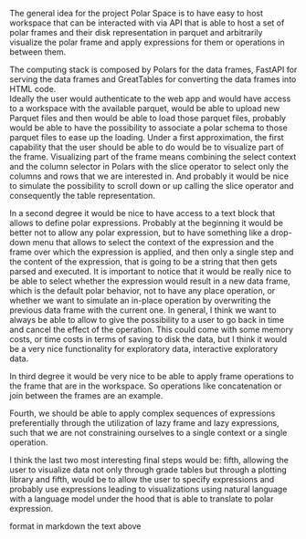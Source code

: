 
The general idea for the project Polar Space is to have easy to host workspace that can be interacted with via API that is able to host a set of polar frames and their disk representation in parquet and arbitrarily visualize the polar frame and apply expressions for them or operations in between them.

The computing stack is composed by Polars for the data frames, FastAPI for serving the data frames and GreatTables for converting the data frames into HTML code.  
Ideally the user would authenticate to the web app and would have access to a workspace with the available parquet, would be able to upload new Parquet files and then would be able to load those parquet files, probably would be able to have the possibility to associate a polar schema to those parquet files to ease up the loading. Under a first approximation, the first capability that the user should be able to do would be to visualize part of the frame. Visualizing part of the frame means combining the select context and the column selector in Polars with the slice operator to select only the columns and rows that we are interested in. And probably it would be nice to simulate the possibility to scroll down or up calling the slice operator and consequently the table representation. 

In a second degree it would be nice to have access to a text block that allows to define polar expressions. Probably at the beginning it would be better not to allow any polar expression, but to have something like a drop-down menu that allows to select the context of the expression and the frame over which the expression is applied, and then only a single step and the content of the expression, that is going to be a string that then gets parsed and executed. It is important to notice that it would be really nice to be able to select whether the expression would result in a new data frame, which is the default polar behavior, not to have any place operation, or whether we want to simulate an in-place operation by overwriting the previous data frame with the current one. In general, I think we want to always be able to allow to give the possibility to a user to go back in time and cancel the effect of the operation. This could come with some memory costs, or time costs in terms of saving to disk the data, but I think it would be a very nice functionality for exploratory data, interactive exploratory data. 

In third degree it would be very nice to be able to apply frame operations to the frame that are in the workspace. So operations like concatenation or join between the frames are an example. 

Fourth, we should be able to apply complex sequences of expressions preferentially through the utilization of lazy frame and lazy expressions, such that we are not constraining ourselves to a single context or a single operation. 

I think the last two most interesting final steps would be: fifth, allowing the user to visualize data not only through grade tables but through a plotting library and fifth, would be to allow the user to specify expressions and probably use expressions leading to visualizations using natural language with a language model under the hood that is able to translate to polar expression. 


format in markdown the text above





